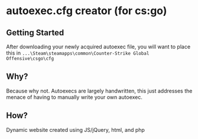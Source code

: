 autoexec.cfg creator (for cs:go)
==============



Getting Started
--------------

After downloading your newly acquired autoexec file, you will want to place this in `...\Steam\steamapps\common\Counter-Strike Global Offensive\csgo\cfg`


Why?
--------------
Because why not. Autoexecs are largely handwritten, this just addresses the menace of having to manually write your own autoexec.


How?
--------------
Dynamic website created using JS/jQuery, html, and php


